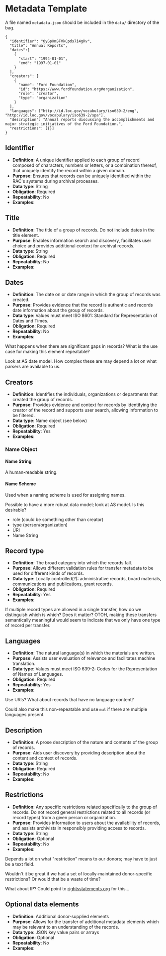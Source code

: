 # Metadata Template

A file named `metadata.json` should be included in the `data/` directory of the bag.

```
{
  "identifier": "OyGpXmSFVkCpds7i4gRv",
  "title": "Annual Reports",
  "dates":[
    {
      "start": "1994-01-01",
      "end": "1997-01-01"
    }
  ],
  "creators": [
    {
      "name": "Ford Foundation",
      "id": "https://www.fordfoundation.org#organization",
      "role": "creator",
      "type": "organization"
    }
  ],
  "languages": ["http://id.loc.gov/vocabulary/iso639-2/eng", "http://id.loc.gov/vocabulary/iso639-2/spa"],
  "description": "Annual reports discussing the accomplishments and major strategic initiatives of the Ford Foundation.",
  "restrictions": [{}]
}
```

## Identifier  

*   **Definition**: A unique identifier applied to each group of record composed of characters, numbers or letters, or a combination thereof, that uniquely identify the record within a given domain.
*   **Purpose**: Ensures that records can be uniquely identified within the RAC's systems during archival processes.
*   **Data type**: String
*   **Obligation**: Required
*   **Repeatability**: No
*   **Examples**:

## Title

*   **Definition**: The title of a group of records. Do not include dates in the title element.
*   **Purpose**: Enables information search and discovery, facilitates user choice and provides additional context for archival records.
*   **Data type**: String
*   **Obligation**: Required
*   **Repeatability**: No
*   **Examples**:


## Dates

*   **Definition**: The date on or date range in which the group of records was created.
*   **Purpose**: 	Provides evidence that the record is authentic and records date information about the group of records.
*   **Data type**: Values must meet ISO 8601: Standard for Representation of Dates and Times.
*   **Obligation**: Required
*   **Repeatability**: No
*   **Examples**:

What happens when there are significant gaps in records? What is the use case for making this element repeatable?

Look at AS date model. How complex these are may depend a lot on what parsers are available to us.

## Creators

*   **Definition**: Identifies the individuals, organizations or departments that created the group of records.
*   **Purpose**: Provides evidence and context for records by identifying the creator of the record and supports user search, allowing information to be filtered.
*   **Data type**: Name object (see below)
*   **Obligation**: Required
*   **Repeatability**: Yes
*   **Examples**:

### Name Object

#### Name String

A human-readable string.

#### Name Scheme

Used when a naming scheme is used for assigning names.

Possible to have a more robust data model; look at AS model. Is this desirable?

*   role (could be something other than creator)
*   type (person/organization)
*   URI
*   Name String

## Record type

*   **Definition**: The broad category into which the records fall.
*   **Purpose**: Allows different validation rules for transfer metadata to be used for different kinds of records.
*   **Data type**: Locally controlled(?): administrative records, board materials, communications and publications, grant records.
*   **Obligation**: Required
*   **Repeatability**: Yes
*   **Examples**:

If multiple record types are allowed in a single transfer, how do we distinguish which is which? Does it matter? OTOH, making these transfers semantically meaningful would seem to indicate that we only have one type of record per transfer.

## Languages

*   **Definition**: The natural language(s) in which the materials are written.
*   **Purpose**: Assists user evaluation of relevance and facilitates machine translation.
*   **Data type**: Values must meet ISO 639-2: Codes for the Representation of Names of Languages.
*   **Obligation**: Required
*   **Repeatability**: Yes
*   **Examples**:

Use URIs? What about records that have no language content?

Could also make this non-repeatable and use `mul` if there are multiple languages present.

## Description

*   **Definition**: A prose description of the nature and contents of the group of records.
*   **Purpose**: Aids user discovery by providing description about the content and context of records.
*   **Data type**: String
*   **Obligation**: Required
*   **Repeatability**: No
*   **Examples**:

## Restrictions

*   **Definition**: Any specific restrictions related specifically to the group of records. Do not record general restrictions related to all records (or record types) from a given person or organization.
*   **Purpose**: Provides information to users about the availability of records, and assists archivists in responsibly providing access to records.
*   **Data type**: String
*   **Obligation**: Optional
*   **Repeatability**: No
*   **Examples**:

Depends a lot on what "restriction" means to our donors; may have to just be a text field.

Wouldn't it be great if we had a set of locally-maintained donor-specific restrictions? Or would that be a waste of time?

What about IP? Could point to [rightsstatements.org](http://rightsstatements.org/en/) for this...

## Optional data elements

*   **Definition**: Additional donor-supplied elements
*   **Purpose**: Allows for the transfer of additional metadata elements which may be relevant to an understanding of the records.
*   **Data type**: JSON key value pairs or arrays
*   **Obligation**: Optional
*   **Repeatability**: No
*   **Examples**:
